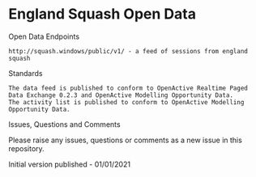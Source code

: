 # England Squash Open Data

Open Data Endpoints

    http://squash.windows/public/v1/ - a feed of sessions from england squash
    
Standards

    The data feed is published to conform to OpenActive Realtime Paged Data Exchange 0.2.3 and OpenActive Modelling Opportunity Data.
    The activity list is published to conform to OpenActive Modelling Opportunity Data.

Issues, Questions and Comments

Please raise any issues, questions or comments as a new issue in this repository.

Initial version published - 01/01/2021

